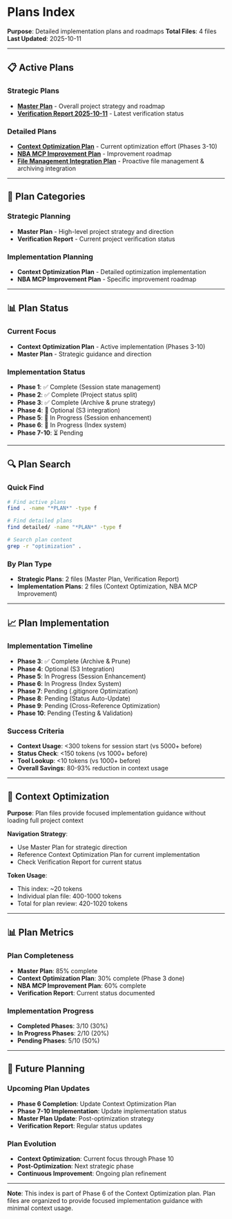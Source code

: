 # Plans Index

**Purpose**: Detailed implementation plans and roadmaps
**Total Files**: 4 files
**Last Updated**: 2025-10-11

---

## 📋 Active Plans

### Strategic Plans
- **[Master Plan](MASTER_PLAN.md)** - Overall project strategy and roadmap
- **[Verification Report 2025-10-11](VERIFICATION_REPORT_2025-10-11.md)** - Latest verification status

### Detailed Plans
- **[Context Optimization Plan](detailed/CONTEXT_OPTIMIZATION_PLAN.md)** - Current optimization effort (Phases 3-10)
- **[NBA MCP Improvement Plan](detailed/NBA_MCP_IMPROVEMENT_PLAN.md)** - Improvement roadmap
- **[File Management Integration Plan](detailed/FILE_MANAGEMENT_INTEGRATION_PLAN.md)** - Proactive file management & archiving integration

---

## 🎯 Plan Categories

### Strategic Planning
- **Master Plan** - High-level project strategy and direction
- **Verification Report** - Current project verification status

### Implementation Planning
- **Context Optimization Plan** - Detailed optimization implementation
- **NBA MCP Improvement Plan** - Specific improvement roadmap

---

## 📊 Plan Status

### Current Focus
- **Context Optimization Plan** - Active implementation (Phases 3-10)
- **Master Plan** - Strategic guidance and direction

### Implementation Status
- **Phase 1**: ✅ Complete (Session state management)
- **Phase 2**: ✅ Complete (Project status split)
- **Phase 3**: ✅ Complete (Archive & prune strategy)
- **Phase 4**: 🔄 Optional (S3 integration)
- **Phase 5**: 🔄 In Progress (Session enhancement)
- **Phase 6**: 🔄 In Progress (Index system)
- **Phase 7-10**: ⏳ Pending

---

## 🔍 Plan Search

### Quick Find
```bash
# Find active plans
find . -name "*PLAN*" -type f

# Find detailed plans
find detailed/ -name "*PLAN*" -type f

# Search plan content
grep -r "optimization" .
```

### By Plan Type
- **Strategic Plans**: 2 files (Master Plan, Verification Report)
- **Implementation Plans**: 2 files (Context Optimization, NBA MCP Improvement)

---

## 📈 Plan Implementation

### Implementation Timeline
- **Phase 3**: ✅ Complete (Archive & Prune)
- **Phase 4**: Optional (S3 Integration)
- **Phase 5**: In Progress (Session Enhancement)
- **Phase 6**: In Progress (Index System)
- **Phase 7**: Pending (.gitignore Optimization)
- **Phase 8**: Pending (Status Auto-Update)
- **Phase 9**: Pending (Cross-Reference Optimization)
- **Phase 10**: Pending (Testing & Validation)

### Success Criteria
- **Context Usage**: <300 tokens for session start (vs 5000+ before)
- **Status Check**: <150 tokens (vs 1000+ before)
- **Tool Lookup**: <10 tokens (vs 1000+ before)
- **Overall Savings**: 80-93% reduction in context usage

---

## 🎯 Context Optimization

**Purpose**: Plan files provide focused implementation guidance without loading full project context

**Navigation Strategy**:
- Use Master Plan for strategic direction
- Reference Context Optimization Plan for current implementation
- Check Verification Report for current status

**Token Usage**:
- This index: ~20 tokens
- Individual plan file: 400-1000 tokens
- Total for plan review: 420-1020 tokens

---

## 📊 Plan Metrics

### Plan Completeness
- **Master Plan**: 85% complete
- **Context Optimization Plan**: 30% complete (Phase 3 done)
- **NBA MCP Improvement Plan**: 60% complete
- **Verification Report**: Current status documented

### Implementation Progress
- **Completed Phases**: 3/10 (30%)
- **In Progress Phases**: 2/10 (20%)
- **Pending Phases**: 5/10 (50%)

---

## 🚀 Future Planning

### Upcoming Plan Updates
- **Phase 6 Completion**: Update Context Optimization Plan
- **Phase 7-10 Implementation**: Update implementation status
- **Master Plan Update**: Post-optimization strategy
- **Verification Report**: Regular status updates

### Plan Evolution
- **Context Optimization**: Current focus through Phase 10
- **Post-Optimization**: Next strategic phase
- **Continuous Improvement**: Ongoing plan refinement

---

**Note**: This index is part of Phase 6 of the Context Optimization plan. Plan files are organized to provide focused implementation guidance with minimal context usage.
